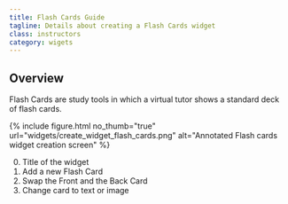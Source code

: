 ```yaml
---
title: Flash Cards Guide
tagline: Details about creating a Flash Cards widget
class: instructors
category: wigets
---
```

## Overview

Flash Cards are study tools in which a virtual tutor shows a standard deck of flash cards.

{% include figure.html
	no_thumb="true"
	url="widgets/create_widget_flash_cards.png"
	alt="Annotated Flash cards widget creation screen"
%}

0. Title of the widget
0. Add a new Flash Card
0. Swap the Front and the Back Card
0. Change card to text or image
